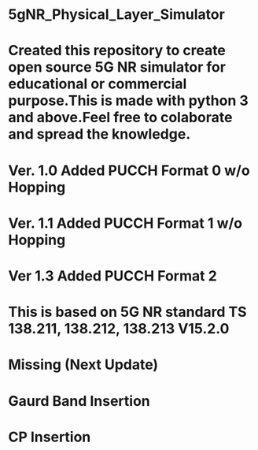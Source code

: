 # 5gNR_Physical_Layer_Simulator
# Created this repository to create open source 5G NR simulator for educational or commercial purpose.This is made with python 3 and above.Feel free to colaborate and spread the knowledge.
# Ver. 1.0 Added PUCCH Format 0 w/o Hopping
# Ver. 1.1 Added PUCCH Format 1 w/o Hopping
# Ver  1.3 Added PUCCH Format 2 

# This is based on 5G NR standard TS 138.211, 138.212, 138.213 V15.2.0

# Missing (Next Update)
# Gaurd Band Insertion
# CP Insertion

